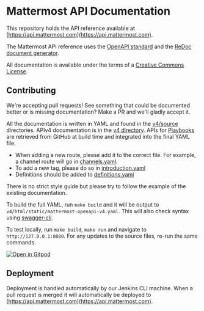# Mattermost API Documentation

This repository holds the API reference available at [https://api.mattermost.com](https://api.mattermost.com).

The Mattermost API reference uses the [OpenAPI standard](https://openapis.org/) and the [ReDoc document generator](https://github.com/Rebilly/ReDoc).

All documentation is available under the terms of a [Creative Commons License](https://creativecommons.org/licenses/by-nc-sa/3.0/).

## Contributing

We're accepting pull requests! See something that could be documented better or is missing documentation? Make a PR and we'll gladly accept it.

All the documentation is written in YAML and found in the [v4/source](v4/source) directories. APIv4 documentation is in the [v4 directory](v4).
APIs for [Playbooks](https://github.com/mattermost/mattermost-plugin-playbooks) are retrieved from GitHub at build time and integrated into the final YAML file.

* When adding a new route, please add it to the correct file. For example, a channel route will go in [channels.yaml](v4/source/channels.yaml).
* To add a new tag, please do so in [introduction.yaml](v4/source/introduction.yaml)
* Definitions should be added to [definitions.yaml](v4/source/definitions.yaml)

There is no strict style guide but please try to follow the example of the existing documentation.

To build the full YAML, run `make build` and it will be output to `v4/html/static/mattermost-openapi-v4.yaml`. This will also check syntax using [swagger-cli](https://github.com/APIDevTools/swagger-cli).

To test locally, run `make build`, `make run` and navigate to `http://127.0.0.1:8080`. For any updates to the source files, re-run the same commands.

[![Open in Gitpod](https://gitpod.io/button/open-in-gitpod.svg)](https://gitpod.io/#https://github.com/mattermost/mattermost-api-reference)

## Deployment

Deployment is handled automatically by our Jenkins CLI machine. When a pull request is merged it will automatically be deployed to [https://api.mattermost.com](https://api.mattermost.com).
